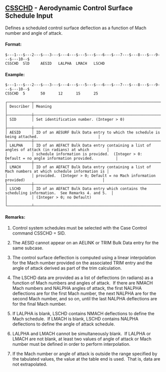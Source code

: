 ## [CSSCHD](https://help.hexagonmi.com/bundle/MSC_Nastran_2022.4/page/Nastran_Combined_Book/qrg/bulkc2/TOC.CSSCHD.xhtml) - Aerodynamic Control Surface Schedule Input

Defines a scheduled control surface deflection as a function of Mach number and angle of attack.

#### Format:

```nastran
$---1---$---2---$---3---$---4---$---5---$---6---$---7---$---8---$---9---$---10--$
CSSCHD  SlD     AESID   LALPHA  LMACH   LSCHD                                   
```
#### Example:

```nastran
$---1---$---2---$---3---$---4---$---5---$---6---$---7---$---8---$---9---$---10--$
CSSCHD  5       50      12      15      25                                      
```
```text
┌───────────┬────────────────────────────────────────────────────────────────────────────────────────────────────┐
│ Describer │ Meaning                                                                                            │
├───────────┼────────────────────────────────────────────────────────────────────────────────────────────────────┤
│ SID       │ Set identification number. (Integer > 0)                                                           │
├───────────┼────────────────────────────────────────────────────────────────────────────────────────────────────┤
│ AESID     │ ID of an AESURF Bulk Data entry to which the schedule is being attached.                           │
├───────────┼────────────────────────────────────────────────────────────────────────────────────────────────────┤
│ LALPHA    │ ID of an AEFACT Bulk Data entry containing a list of angles of attack (in radians) at which        │
│           │ schedule information is provided.  (Integer > 0: Default = no angle information provided.          │
├───────────┼────────────────────────────────────────────────────────────────────────────────────────────────────┤
│ LMACH     │ ID of an AEFACT Bulk Data entry containing a list of Mach numbers at which schedule information is │
│           │ provided.  (Integer > 0; Default = no Mach information provided)                                   │
├───────────┼────────────────────────────────────────────────────────────────────────────────────────────────────┤
│ LSCHD     │ ID of an AEFACT Bulk Data entry which contains the scheduling information.  See Remarks 4. and 5.  │
│           │ (Integer > 0; no Default)                                                                          │
└───────────┴────────────────────────────────────────────────────────────────────────────────────────────────────┘
```
#### Remarks:

1. Control system schedules must be selected with the Case Control command CSSCHD = SID.

2. The AESID cannot appear on an AELINK or TRIM Bulk Data entry for the same subcase.

3. The control surface deflection is computed using a linear interpolation for the Mach number provided on the associated TRIM entry and the angle of attack derived as part of the trim calculation.

4. The LSCHD data are provided as a list of deflections (in radians) as a function of Mach numbers and angles of attack.  If there are NMACH Mach numbers and NALPHA angles of attack, the first NALPHA deflections are for the first Mach number, the next NALPHA are for the second Mach number, and so on, until the last NALPHA deflections are for the final Mach number.

5. If LALPHA is blank, LSCHD contains NMACH deflections to define the Mach schedule.  If LMACH is blank, LSCHD contains NALPHA deflections to define the angle of attack schedule.

6. LALPHA and LMACH cannot be simultaneously blank.  If LALPHA or LMACH are not blank, at least two values of angle of attack or Mach number must be defined in order to perform interpolation.

7. If the Mach number or angle of attack is outside the range specified by the tabulated values, the value at the table end is used.  That is, data are not extrapolated.

